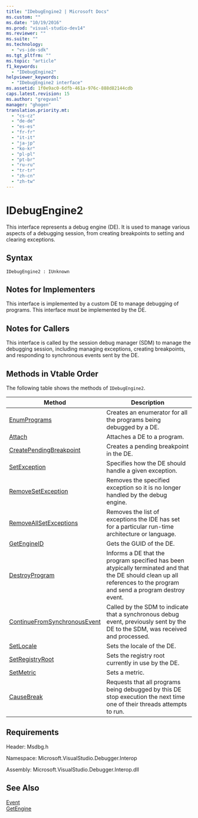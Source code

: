 ```yaml
---
title: "IDebugEngine2 | Microsoft Docs"
ms.custom: ""
ms.date: "10/19/2016"
ms.prod: "visual-studio-dev14"
ms.reviewer: ""
ms.suite: ""
ms.technology: 
  - "vs-ide-sdk"
ms.tgt_pltfrm: ""
ms.topic: "article"
f1_keywords: 
  - "IDebugEngine2"
helpviewer_keywords: 
  - "IDebugEngine2 interface"
ms.assetid: 1f0e9ac0-6dfb-461a-976c-888d82144cdb
caps.latest.revision: 15
ms.author: "gregvanl"
manager: "ghogen"
translation.priority.mt: 
  - "cs-cz"
  - "de-de"
  - "es-es"
  - "fr-fr"
  - "it-it"
  - "ja-jp"
  - "ko-kr"
  - "pl-pl"
  - "pt-br"
  - "ru-ru"
  - "tr-tr"
  - "zh-cn"
  - "zh-tw"
---
```

# IDebugEngine2
This interface represents a debug engine (DE). It is used to manage various aspects of a debugging session, from creating breakpoints to setting and clearing exceptions.  
  
## Syntax  
  
```  
IDebugEngine2 : IUnknown  
```  
  
## Notes for Implementers  
 This interface is implemented by a custom DE to manage debugging of programs. This interface must be implemented by the DE.  
  
## Notes for Callers  
 This interface is called by the session debug manager (SDM) to manage the debugging session, including managing exceptions, creating breakpoints, and responding to synchronous events sent by the DE.  
  
## Methods in Vtable Order  
 The following table shows the methods of `IDebugEngine2`.  
  
|Method|Description|  
|------------|-----------------|  
|[EnumPrograms](../extensibility-debugger-reference/idebugengine2--enumprograms.md)|Creates an enumerator for all the programs being debugged by a DE.|  
|[Attach](../extensibility-debugger-reference/idebugengine2--attach.md)|Attaches a DE to a program.|  
|[CreatePendingBreakpoint](../extensibility-debugger-reference/idebugengine2--creatependingbreakpoint.md)|Creates a pending breakpoint in the DE.|  
|[SetException](../extensibility-debugger-reference/idebugengine2--setexception.md)|Specifies how the DE should handle a given exception.|  
|[RemoveSetException](../extensibility-debugger-reference/idebugengine2--removesetexception.md)|Removes the specified exception so it is no longer handled by the debug engine.|  
|[RemoveAllSetExceptions](../extensibility-debugger-reference/idebugengine2--removeallsetexceptions.md)|Removes the list of exceptions the IDE has set for a particular run-time architecture or language.|  
|[GetEngineID](../extensibility-debugger-reference/idebugengine2--getengineid.md)|Gets the GUID of the DE.|  
|[DestroyProgram](../extensibility-debugger-reference/idebugengine2--destroyprogram.md)|Informs a DE that the program specified has been atypically terminated and that the DE should clean up all references to the program and send a program destroy event.|  
|[ContinueFromSynchronousEvent](../extensibility-debugger-reference/idebugengine2--continuefromsynchronousevent.md)|Called by the SDM to indicate that a synchronous debug event, previously sent by the DE to the SDM, was received and processed.|  
|[SetLocale](../extensibility-debugger-reference/idebugengine2--setlocale.md)|Sets the locale of the DE.|  
|[SetRegistryRoot](../extensibility-debugger-reference/idebugengine2--setregistryroot.md)|Sets the registry root currently in use by the DE.|  
|[SetMetric](../extensibility-debugger-reference/idebugengine2--setmetric.md)|Sets a metric.|  
|[CauseBreak](../extensibility-debugger-reference/idebugengine2--causebreak.md)|Requests that all programs being debugged by this DE stop execution the next time one of their threads attempts to run.|  
  
## Requirements  
 Header: Msdbg.h  
  
 Namespace: Microsoft.VisualStudio.Debugger.Interop  
  
 Assembly: Microsoft.VisualStudio.Debugger.Interop.dll  
  
## See Also  
 [Event](../extensibility-debugger-reference/idebugeventcallback2--event.md)   
 [GetEngine](../extensibility-debugger-reference/idebugenginecreateevent2--getengine.md)